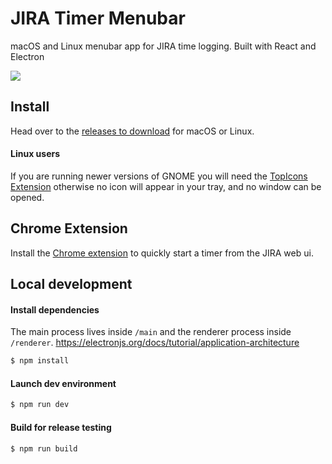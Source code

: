 # JIRA Timer Menubar

macOS and Linux menubar app for JIRA time logging. Built with React and Electron

<img src="/static/demo.gif?raw=true">

## Install

Head over to the [releases to download](https://github.com/alexcroox/jira-timer-menubar/releases/latest) for macOS or Linux.

#### Linux users

If you are running newer versions of GNOME you will need the 
[TopIcons Extension](https://extensions.gnome.org/extension/495/topicons/)
otherwise no icon will appear in your tray, and no window can be opened.

## Chrome Extension

Install the [Chrome extension](https://github.com/alexcroox/jira-timer-menubar-chrome-extension) to quickly start a timer from the JIRA web ui.

## Local development

#### Install dependencies

The main process lives inside `/main` and the renderer process inside `/renderer`. https://electronjs.org/docs/tutorial/application-architecture

```bash
$ npm install
```

#### Launch dev environment

```bash
$ npm run dev
```

#### Build for release testing

```bash
$ npm run build
```
